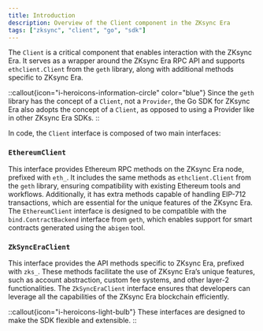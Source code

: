 ```yaml
---
title: Introduction
description: Overview of the Client component in the ZKsync Era
tags: ["zksync", "client", "go", "sdk"]
---
```


The `Client` is a critical component that enables interaction with the ZKsync Era. It serves as a wrapper around the
ZKsync Era RPC API and supports `ethclient.Client` from the `geth` library, along with additional methods specific to
ZKsync Era.

::callout{icon="i-heroicons-information-circle" color="blue"}
Since the `geth` library has the concept of a `Client`, not a `Provider`, the Go SDK for ZKsync Era also adopts the
concept of a `Client`, as opposed to using a Provider like in other ZKsync Era SDKs.
::

In code, the `Client` interface is composed of two main interfaces:

### `EthereumClient`

This interface provides Ethereum RPC methods on the ZKsync Era node, prefixed with `eth_`. It includes the same
methods as `ethclient.Client` from the `geth` library, ensuring compatibility with existing Ethereum tools and
workflows. Additionally, it has extra methods capable of handling EIP-712 transactions, which are essential for the
unique features of the ZKsync Era. The `EthereumClient` interface is designed to be compatible with
the `bind.ContractBackend` interface from `geth`, which enables support for smart contracts generated using
the `abigen` tool.

### `ZkSyncEraClient`

This interface provides the API methods specific to ZKsync Era, prefixed with `zks_`. These methods facilitate the
use of ZKsync Era’s unique features, such as account abstraction, custom fee systems, and other layer-2
functionalities. The `ZkSyncEraClient` interface ensures that developers can leverage all the capabilities of the
ZKsync Era blockchain efficiently.

::callout{icon="i-heroicons-light-bulb"}
These interfaces are designed to make the SDK flexible and extensible.
::
